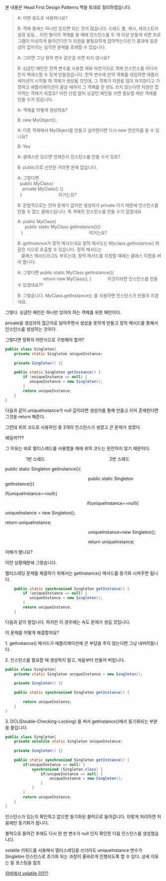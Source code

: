 본 내용은 Head First Design Patterns 책을 토대로 정리하였습니다.

> A: 어떤 용도로 사용하나요?  
>   
> B: 객체 중에는 하나만 있으면 되는 것이 많습니다. 스레드 풀, 캐시, 레지스트리 설정 등등... 이런 형식의 객체를 쓸 때에 인스턴스를 두 개 이상 만들게 되면 프로그램이 이상하게 돌아간다든가 자원을 불필요하게 잡아먹는다든가 결과에 일관성이 없어지는 심각한 문제를 초래할 수 있습니다.  
>   
> A: 그러면 그냥 정적 변수 같은걸 쓰면 되지 않나요?  
>   
> B: 싱글턴 패턴은 전역 변수를 사용할 때와 마찬가지로 객체 인스턴스를 어디서든지 엑세스할 수 있게 만들었습니다. 전역 변수에 만약 객체를 대입하면 애플리케이션이 시작될 때 객체가 생성될 것인데, 그 객체가 자원을 많이 차지한다고 가정하고 애플리케이션이 끝날 때까지 그 객체를 한 번도 쓰지 않는다면 자원만 잡아먹는 객체가 되겠죠? 이런 단점 없이 싱글턴 패턴을 쓰면 필요할 때만 객체를 만들 수가 있습니다.  
>   
> A: 객체를 어떻게 생성하죠?  
>   
> B: new MyObject();  
>   
> A: 다른 객체에서 MyObject를 만들고 싶어한다면 다시 new 연산자를 쓸 수 있나요?   
>   
> B: Yes  
>   
> A: 클래스만 있으면 언제든지 인스턴스를 만들 수가 있죠?  
>   
> B: public으로 선언된 거라면 문제 없습니다.  
>   
> A: 그렇다면   
>   public MyClass{  
>     private MyClass() {}  
>   }                              이거는요?  
>   
> B: 문법적으로는 전혀 문제가 없지만 생성자가 private 이기 때문에 인스턴스를 만들 수 없는 클래스입니다. 즉 객체의 인스턴스를 만들 수가 없겠네요  
>   
> A: public MyClass{  
>       public static MyClass getInstance(){}  
>    }                                                      이거는요?  
>   
> B: getInstance가 정적 메서드네요 정적 메서드는 Myclass.getInstance() 와 같은 식으로 호출할 수 있습니다. 정적 메서드는  
>    클래스 메서드라고도 부르는데, 정적 메서드를 지칭할 때에는 클래스 이름을 써야 합니다.  
>   
> A: 그렇다면 public static MyClass getInstance(){  
>                      return new MyClass(); }             이것이라면 인스턴스를 만들 수 있겠네요??  
>   
> B: 그렇습니다. MyClass.getInstance(); 를 사용하면 인스턴스가 만들어 지겠네요.

그렇다. 싱글턴 패턴은 하나만 있어야 하는 객체를 위한 패턴이다. 

private을 생성자의 접근자로 달아주면서 생성을 못하게 만들고 정적 메서드를 통해서 인스턴스를 생성하는 것이다.

그렇다면 정확히 어떤식으로 구현해야 할까?

```java
public class Singleton{
    private static Singleton uniqueInstance;
    
    private Singleton() {}
 
    public static Singleton getInstance() {
        if (uniqueInstance == null) {
           uniqueInstance = new Singleton();
        }
        return uniqueInstance;
    }
}
```

다음과 같이 uniqueInstance가 null 값이라면 생성자를 통해 만들고 이미 존재한다면 그것을 return 해준다.

그런데 위의 코드로 사용하던 중 2개의 인스턴스가 생겼고 큰 문제가 생겼다.

왜일까???

그 이유는 바로 멀티스레드를 사용했을 때에 위의 코드는 완전하지 않기 때문이다.

                 1번 스레드                                                     2번 스레드

public static Singleton getInstance(){

                                                                    public static Singleton getInstance(){

if(uniqueInstance==null){

                                                                   if(uniqueInstance==null){

uniqueInstance = new Singleton();

return uniqueInstance;

                                                                    uniqueInstance=new Singleton();

                                                                    return uniqueInstance;

이해가 됐나요? 

이런 상황때문에 그렇습니다.

멀티스레딩 문제를 해결하기 위해서는 getInstance() 메서드를 동기화 시켜주면 됩니다.

```java
    public static synchronized Singleton getInstance() {
        if (uniqueInstance == null) {
           uniqueInstance = new Singleton();
        }
        return uniqueInstance;
    }
```

다음과 같이 말입니다. 하지만 이 경우에는 속도 문제가 생길 것입니다.

이 문제를 어떻게 해결할까요?

1\. getInstance() 메서드가 애플리케이션에 큰 부담을 주지 않는다면 그냥 내버려둡니다.

2\. 인스턴스를 필요할 때 생성하지 말고, 처음부터 만들어 버립니다.

```java
public class Singleton{
    private static Singleton uniqueInstance = new Singleton();
 
    private Singleton() {}
 
    public static synchronized Singleton getInstance() {
 
        return uniqueInstance;
    }
}
```

3\. DCL(Double-Checking-Locking) 을 써서 getInstance()에서 동기화되는 부분을 줄입니다.

```java
public class Singleton{
    private volatile static Singleton uniqueInstance;
 
    private Singleton() {}
 
    public static synchronized Singleton getInstance() {
        if(uniqueInstance == null) {
            synchronized (Singleton.class) {
                if(uniqueInstance == null) {
                    uniqueInstance = new Singleton();
                }
            }
        }
        return uniqueInstance;
    }
}
```

인스턴스가 있는지 확인하고 없으면 동기화된 블럭으로 들어갑니다. 이렇게 처리하면 처음에만 동기화가 됩니다.

블럭으로 들어간 후에도 다시 한 번 변수가 null 인지 확인한 다음 인스턴스를 생성했습니다.

volatile 키워드를 사용해서 멀티스레딩을 쓰더라도 uniqueInstance 변수가 Singleton 인스턴스로 초기화 되는 과정이 올바르게 진행되도록 할 수 있다. 상세 이유는 밑 포스팅을 참조

[자바에서 volatile 이란?](https://bepoz-study-diary.tistory.com/160)  
